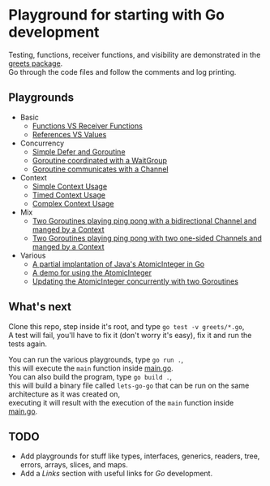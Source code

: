 # Playground for starting with Go development

Testing, functions, receiver functions, and visibility are demonstrated in the [greets package][0].</br>
Go through the code files and follow the comments and log printing.

## Playgrounds

- Basic
  - [Functions VS Receiver Functions][1]
  - [References VS Values][2]
- Concurrency
  - [Simple Defer and Goroutine][3]
  - [Goroutine coordinated with a WaitGroup][4]
  - [Goroutine communicates with a Channel][5]
- Context
  - [Simple Context Usage][6]
  - [Timed Context Usage][7]
  - [Complex Context Usage][8]
- Mix
  - [Two Goroutines playing ping pong with a bidirectional Channel and manged by a Context][9]
  - [Two Goroutines playing ping pong with two one-sided Channels and manged by a Context][10]
- Various
  - [A partial implantation of Java's AtomicInteger in Go][11]
  - [A demo for using the AtomicInteger][12]
  - [Updating the AtomicInteger concurrently with two Goroutines][13]

## What's next

Clone this repo, step inside it's root, and type `go test -v greets/*.go`,</br>
A test will fail, you'll have to fix it (don't worry it's easy), fix it and run the tests again.

You can run the various playgrounds, type `go run .`,</br>
this will execute the `main` function inside [main.go][14].</br>
You can also build the program, type `go build .`,</br>
this will build a binary file called `lets-go-go` that can be run on the same architecture as it was created on,</br>
executing it will result with the execution of the `main` function inside [main.go][14].

## TODO

- Add playgrounds for stuff like types, interfaces, generics, readers, tree, errors, arrays, slices, and maps.
- Add a _Links_ section with useful links for _Go_ development.

<!-- REFS -->
[0]: https://github.com/TomerFi/lets-go-go/tree/main/greets
[1]: https://github.com/TomerFi/lets-go-go/blob/main/playground/funcVsRecFunc.go#L14
[2]: https://github.com/TomerFi/lets-go-go/blob/main/playground/refVsValue.go#L28
[3]: https://github.com/TomerFi/lets-go-go/blob/main/playground/goroutineAndDefer.go#L37
[4]: https://github.com/TomerFi/lets-go-go/blob/main/playground/goroutineAndDefer.go#L47
[5]: https://github.com/TomerFi/lets-go-go/blob/main/playground/goroutineAndDefer.go#L62
[6]: https://github.com/TomerFi/lets-go-go/blob/main/playground/contextUsage.go#L53
[7]: https://github.com/TomerFi/lets-go-go/blob/main/playground/contextUsage.go#L77
[8]: https://github.com/TomerFi/lets-go-go/blob/main/playground/contextUsage.go#L96
[9]: https://github.com/TomerFi/lets-go-go/blob/main/playground/mix.go#L58
[10]: https://github.com/TomerFi/lets-go-go/blob/main/playground/mix.go#L84
[11]: https://github.com/TomerFi/lets-go-go/blob/main/playground/atomicInteger.go#L30
[12]: https://github.com/TomerFi/lets-go-go/blob/main/playground/atomicInteger.go#L116
[13]: https://github.com/TomerFi/lets-go-go/blob/main/playground/atomicInteger.go#L162
[14]: https://github.com/TomerFi/lets-go-go/blob/main/main.go#L38

